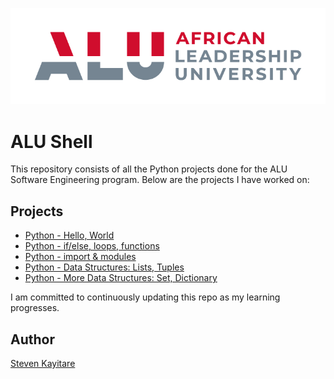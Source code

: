 ![ALU Logo](alu_logo.png)
# ALU Shell


This repository consists of all the Python projects done for the ALU Software Engineering program. Below are the projects I have worked on:

## Projects

* [Python - Hello, World](python-hello_world)
* [Python - if/else, loops, functions](./python-if_else_loops_functions)
* [Python - import & modules](./python-import_modules)
* [Python - Data Structures: Lists, Tuples](./python-data_structures)
* [Python - More Data Structures: Set, Dictionary](./python-more_data_structures)


I am committed to continuously updating this repo as my learning progresses.

## Author
[Steven Kayitare](https://www.linkedin.com/in/dumethode)
